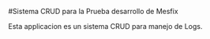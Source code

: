 #Sistema CRUD para la Prueba desarrollo de Mesfix

Esta applicacion es un sistema CRUD para manejo de Logs.
